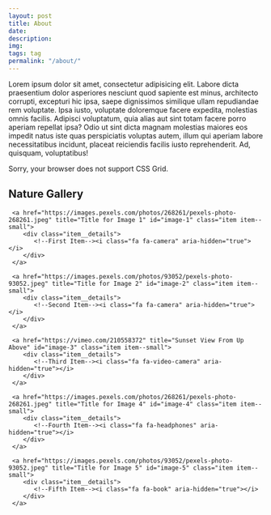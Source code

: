 ```yaml
---
layout: post
title: About
date:
description:
img:
tags: tag
permalink: "/about/"
---
```


<link rel="stylesheet" href="https://rawgit.com/dimsemenov/Magnific-Popup/master/dist/magnific-popup.css">
<link rel="stylesheet" href="../assets/css/gallery.css">
<link rel="stylesheet" href="../assets/css/gallery-images.css">

<p>
  Lorem ipsum dolor sit amet, consectetur adipisicing elit. Labore dicta praesentium dolor asperiores nesciunt quod sapiente est minus, architecto corrupti, excepturi hic ipsa, saepe dignissimos similique ullam repudiandae rem voluptate. Ipsa iusto, voluptate doloremque facere expedita, molestias omnis facilis. Adipisci voluptatum, quia alias aut sint totam facere porro aperiam repellat ipsa? Odio ut sint dicta magnam molestias maiores eos impedit natus iste quas perspiciatis voluptas autem, illum qui aperiam labore necessitatibus incidunt, placeat reiciendis facilis iusto reprehenderit. Ad, quisquam, voluptatibus!
</p>

<div class="message">
  Sorry, your browser does not support CSS Grid.
</div>

<section id="nature-gallery" class="flex-block gallery">
  <h1>Nature Gallery</h1>
  <div class="grid">

     <a href="https://images.pexels.com/photos/268261/pexels-photo-268261.jpeg" title="Title for Image 1" id="image-1" class="item item--small">
        <div class="item__details">
           <!--First Item--><i class="fa fa-camera" aria-hidden="true"></i>
        </div>
     </a>

     <a href="https://images.pexels.com/photos/93052/pexels-photo-93052.jpeg" title="Title for Image 2" id="image-2" class="item item--small">
        <div class="item__details">
           <!--Second Item--><i class="fa fa-camera" aria-hidden="true"></i>
        </div>
     </a>

     <a href="https://vimeo.com/210558372" title="Sunset View From Up Above" id="image-3" class="item item--small">
        <div class="item__details">
           <!--Third Item--><i class="fa fa-video-camera" aria-hidden="true"></i>
        </div>
     </a>

     <a href="https://images.pexels.com/photos/268261/pexels-photo-268261.jpeg" title="Title for Image 4" id="image-4" class="item item--small">
        <div class="item__details">
           <!--Fourth Item--><i class="fa fa-headphones" aria-hidden="true"></i>
        </div>
     </a>

     <a href="https://images.pexels.com/photos/93052/pexels-photo-93052.jpeg" title="Title for Image 5" id="image-5" class="item item--small">
        <div class="item__details">
           <!--Fifth Item--><i class="fa fa-book" aria-hidden="true"></i>
        </div>
     </a>

  </div>
</section>



<script src="../assets/js/magnific.js"></script>
